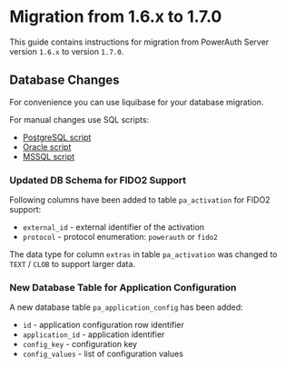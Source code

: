 # Migration from 1.6.x to 1.7.0

This guide contains instructions for migration from PowerAuth Server version `1.6.x` to version `1.7.0`.

## Database Changes

For convenience you can use liquibase for your database migration.

For manual changes use SQL scripts:

- [PostgreSQL script](./sql/postgresql/migration_1.6.0_1.7.0.sql)
- [Oracle script](./sql/oracle/migration_1.6.0_1.7.0.sql)
- [MSSQL script](./sql/mssql/migration_1.6.0_1.7.0.sql)

### Updated DB Schema for FIDO2 Support

Following columns have been added to table `pa_activation` for FIDO2 support:
- `external_id` - external identifier of the activation
- `protocol` - protocol enumeration: `powerauth` or `fido2`

The data type for column `extras` in table `pa_activation` was changed to `TEXT` / `CLOB` to support larger data.

### New Database Table for Application Configuration

A new database table `pa_application_config` has been added: 
- `id` - application configuration row identifier
- `application_id` - application identifier
- `config_key` - configuration key
- `config_values` - list of configuration values
